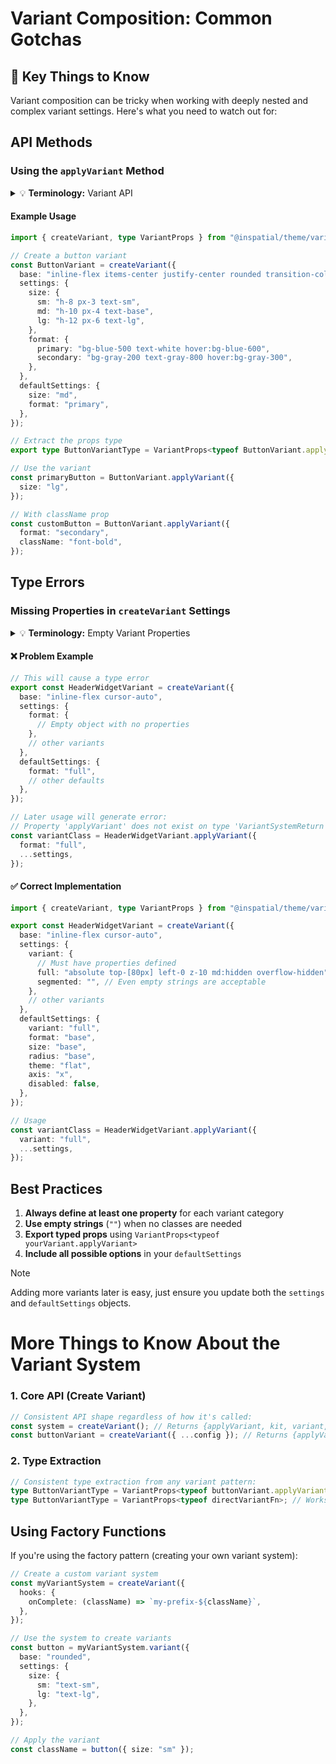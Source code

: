 # Variant Composition: Common Gotchas

## 🚨 Key Things to Know

Variant composition can be tricky when working with deeply nested and complex variant settings. Here's what you need to watch out for:

## API Methods

### Using the `applyVariant` Method

<details>
<summary>💡 <strong>Terminology:</strong> Variant API</summary>

The variant system provides the `applyVariant` method for applying variant styles. This method takes your variant props and returns the generated class names.

</details>

#### Example Usage

```typescript
import { createVariant, type VariantProps } from "@inspatial/theme/variant";

// Create a button variant
const ButtonVariant = createVariant({
  base: "inline-flex items-center justify-center rounded transition-colors",
  settings: {
    size: {
      sm: "h-8 px-3 text-sm",
      md: "h-10 px-4 text-base",
      lg: "h-12 px-6 text-lg",
    },
    format: {
      primary: "bg-blue-500 text-white hover:bg-blue-600",
      secondary: "bg-gray-200 text-gray-800 hover:bg-gray-300",
    },
  },
  defaultSettings: {
    size: "md",
    format: "primary",
  },
});

// Extract the props type
export type ButtonVariantType = VariantProps<typeof ButtonVariant.applyVariant>;

// Use the variant
const primaryButton = ButtonVariant.applyVariant({
  size: "lg",
});

// With className prop
const customButton = ButtonVariant.applyVariant({
  format: "secondary",
  className: "font-bold",
});
```

## Type Errors

### Missing Properties in `createVariant` Settings

<details>
<summary>💡 <strong>Terminology:</strong> Empty Variant Properties</summary>

When creating variants using `createVariant`, each property in the settings object must have at least one value defined, even if it's an empty string. Otherwise, TypeScript will raise type errors when using the variant methods.

</details>

#### ❌ Problem Example

```typescript
// This will cause a type error
export const HeaderWidgetVariant = createVariant({
  base: "inline-flex cursor-auto",
  settings: {
    format: {
      // Empty object with no properties
    },
    // other variants
  },
  defaultSettings: {
    format: "full",
    // other defaults
  },
});

// Later usage will generate error:
// Property 'applyVariant' does not exist on type 'VariantSystemReturn'
const variantClass = HeaderWidgetVariant.applyVariant({
  format: "full",
  ...settings,
});
```

#### ✅ Correct Implementation

```typescript
import { createVariant, type VariantProps } from "@inspatial/theme/variant";

export const HeaderWidgetVariant = createVariant({
  base: "inline-flex cursor-auto",
  settings: {
    variant: {
      // Must have properties defined
      full: "absolute top-[80px] left-0 z-10 md:hidden overflow-hidden",
      segmented: "", // Even empty strings are acceptable
    },
    // other variants
  },
  defaultSettings: {
    variant: "full",
    format: "base",
    size: "base",
    radius: "base",
    theme: "flat",
    axis: "x",
    disabled: false,
  },
});

// Usage
const variantClass = HeaderWidgetVariant.applyVariant({
  variant: "full",
  ...settings,
});
```

## Best Practices

1. **Always define at least one property** for each variant category
2. **Use empty strings** (`""`) when no classes are needed
3. **Export typed props** using `VariantProps<typeof yourVariant.applyVariant>`
4. **Include all possible options** in your `defaultSettings`

> [!NOTE]
> Adding more variants later is easy, just ensure you update both the `settings` and `defaultSettings` objects.

# More Things to Know About the Variant System

### 1. Core API (Create Variant)

```typescript
// Consistent API shape regardless of how it's called:
const system = createVariant(); // Returns {applyVariant, kit, variant, composeVariant}
const buttonVariant = createVariant({ ...config }); // Returns {applyVariant, kit, variant, composeVariant, config}
```

### 2. Type Extraction

```typescript
// Consistent type extraction from any variant pattern:
type ButtonVariantType = VariantProps<typeof buttonVariant.applyVariant>; // Works with new API
type ButtonVariantType = VariantProps<typeof directVariantFn>; // Works with direct variant functions
```

## Using Factory Functions

If you're using the factory pattern (creating your own variant system):

```typescript
// Create a custom variant system
const myVariantSystem = createVariant({
  hooks: {
    onComplete: (className) => `my-prefix-${className}`,
  },
});

// Use the system to create variants
const button = myVariantSystem.variant({
  base: "rounded",
  settings: {
    size: {
      sm: "text-sm",
      lg: "text-lg",
    },
  },
});

// Apply the variant
const className = button({ size: "sm" });
```
